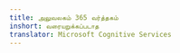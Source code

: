 ```yaml
---
title: அலுவலகம் 365 வர்த்தகம்
inshort: வரையறுக்கப்படாத
translator: Microsoft Cognitive Services
---
```




